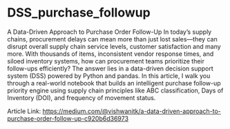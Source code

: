 # DSS_purchase_followup
A Data-Driven Approach to Purchase Order Follow-Up
In today’s supply chains, procurement delays can mean more than just lost sales—they can disrupt overall supply chain service levels, customer satisfaction and many more. With thousands of items, inconsistent vendor response times, and siloed inventory systems, how can procurement teams prioritize their follow-ups efficiently?
The answer lies in a data-driven decision support system (DSS) powered by Python and pandas.
In this article, I walk you through a real-world notebook that builds an intelligent purchase follow-up priority engine using supply chain principles like ABC classification, Days of Inventory (DOI), and frequency of movement status.


Article Link: https://medium.com/@vishwanitk/a-data-driven-approach-to-purchase-order-follow-up-c920b6d36973
